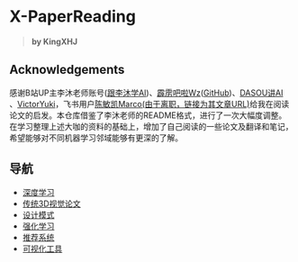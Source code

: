 # X-PaperReading

> **by KingXHJ**

## Acknowledgements
感谢B站UP主李沐老师账号([跟李沐学AI](https://space.bilibili.com/1567748478?spm_id_from=333.337.0.0))、[霹雳吧啦Wz](https://space.bilibili.com/18161609)([GitHub](https://github.com/WZMIAOMIAO/deep-learning-for-image-processing))、[DASOU讲AI
](https://space.bilibili.com/414678948)、[VictorYuki](https://space.bilibili.com/13355688)，飞书用户[陈敏凯Marco(由于离职，链接为其文章URL)](https://s3tlxskbq3.feishu.cn/docx/NyPqdCKraoXz9gxNVCfcIFdnnAc?continueFlag=0f3e03decdf4cadde0a19bcedd4f0820)给我在阅读论文的启发。本仓库借鉴了李沐老师的README格式，进行了一次大幅度调整。在学习整理上述大咖的资料的基础上，增加了自己阅读的一些论文及翻译和笔记，希望能够对不同机器学习邻域能够有更深的了解。


## 导航
- [深度学习](./Deep%20Learning/README.md)
- [传统3D视觉论文](./Traditional%203D%20Vision/README.md)
- [设计模式](./Design%20Patterns/README.md)
- [强化学习](./Reinforcement/README.md)
- [推荐系统](./Recommendation%20System/README.md)
- [可视化工具](./Tools/README.md)
